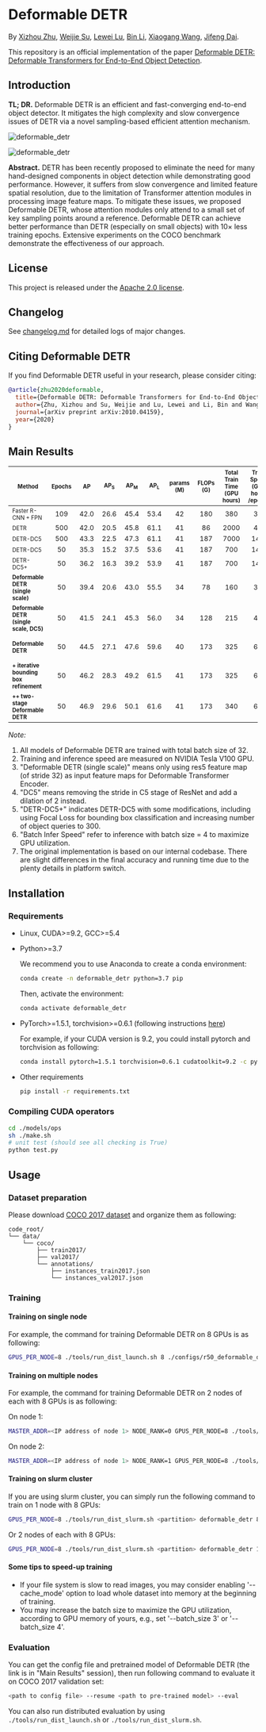 # Deformable DETR

By [Xizhou Zhu](https://scholar.google.com/citations?user=02RXI00AAAAJ),  [Weijie Su](https://www.weijiesu.com/),  [Lewei Lu](https://www.linkedin.com/in/lewei-lu-94015977/), [Bin Li](http://staff.ustc.edu.cn/~binli/), [Xiaogang Wang](http://www.ee.cuhk.edu.hk/~xgwang/), [Jifeng Dai](https://jifengdai.org/).

This repository is an official implementation of the paper [Deformable DETR: Deformable Transformers for End-to-End Object Detection](https://arxiv.org/abs/2010.04159).


## Introduction

**TL; DR.** Deformable DETR is an efficient and fast-converging end-to-end object detector. It mitigates the high complexity and slow convergence issues of DETR via a novel sampling-based efficient attention mechanism.  

![deformable_detr](./figs/illustration.png)

![deformable_detr](./figs/convergence.png)

**Abstract.** DETR has been recently proposed to eliminate the need for many hand-designed components in object detection while demonstrating good performance. However, it suffers from slow convergence and limited feature spatial resolution, due to the limitation of Transformer attention modules in processing image feature maps. To mitigate these issues, we proposed Deformable DETR, whose attention modules only attend to a small set of key sampling points around a reference. Deformable DETR can achieve better performance than DETR (especially on small objects) with 10× less training epochs. Extensive experiments on the COCO benchmark demonstrate the effectiveness of our approach.

## License

This project is released under the [Apache 2.0 license](./LICENSE).

## Changelog

See [changelog.md]() for detailed logs of major changes. 


## Citing Deformable DETR
If you find Deformable DETR useful in your research, please consider citing:
```bibtex
@article{zhu2020deformable,
  title={Deformable DETR: Deformable Transformers for End-to-End Object Detection},
  author={Zhu, Xizhou and Su, Weijie and Lu, Lewei and Li, Bin and Wang, Xiaogang and Dai, Jifeng},
  journal={arXiv preprint arXiv:2010.04159},
  year={2020}
}
```

## Main Results

| <sub><sub>Method</sub></sub>   | <sub><sub>Epochs</sub></sub> | <sub><sub>AP</sub></sub> | <sub><sub>AP<sub>S</sub></sub></sub> | <sub><sub>AP<sub>M</sub></sub></sub> | <sub><sub>AP<sub>L</sub></sub></sub> | <sub><sub>params<br>(M)</sub></sub> | <sub><sub>FLOPs<br>(G)</sub></sub> | <sub><sub>Total<br>Train<br>Time<br>(GPU<br/>hours)</sub></sub> | <sub><sub>Train<br/>Speed<br>(GPU<br/>hours<br/>/epoch)</sub></sub> | <sub><sub>Infer<br/>Speed<br/>(FPS)</sub></sub> | <sub><sub>Batch<br/>Infer<br/>Speed<br>(FPS)</sub></sub> | <sub><sub>URL</sub></sub>                     |
| ----------------------------------- | :----: | :--: | :----: | :---: | :------------------------------: | :--------------------:| :----------------------------------------------------------: | :--: | :---: | :---: | ----- | ----- |
| <sub><sub>Faster R-CNN + FPN</sub></sub> | <sub>109</sub> | <sub>42.0</sub> | <sub>26.6</sub> | <sub>45.4</sub> | <sub>53.4</sub> | <sub>42</sub> | <sub>180</sub> | <sub>380</sub> | <sub>3.5</sub> | <sub>25.6</sub> | <sub>28.0</sub> | <sub>-</sub> |
| <sub><sub>DETR</sub></sub> | <sub>500</sub> | <sub>42.0</sub> | <sub>20.5</sub> | <sub>45.8</sub> | <sub>61.1</sub> | <sub>41</sub> | <sub>86</sub> | <sub>2000</sub> | <sub>4.0</sub> |     <sub>27.0</sub>       |         <sub>38.3</sub>           | <sub>-</sub> |
| <sub><sub>DETR-DC5</sub></sub>      | <sub>500</sub> | <sub>43.3</sub> | <sub>22.5</sub> | <sub>47.3</sub> | <sub>61.1</sub> | <sub>41</sub> |<sub>187</sub>|<sub>7000</sub>|<sub>14.0</sub>|<sub>11.4</sub>|<sub>12.4</sub>| <sub>-</sub> |
| <sub><sub>DETR-DC5</sub></sub>      | <sub>50</sub> | <sub>35.3</sub> | <sub>15.2</sub> | <sub>37.5</sub> | <sub>53.6</sub> | <sub>41</sub> |<sub>187</sub>|<sub>700</sub>|<sub>14.0</sub>|<sub>11.4</sub>|<sub>12.4</sub>| <sub>-</sub> |
| <sub><sub>DETR-DC5+</sub></sub>     | <sub>50</sub> | <sub>36.2</sub> | <sub>16.3</sub> | <sub>39.2</sub> | <sub>53.9</sub> | <sub>41</sub> |<sub>187</sub>|<sub>700</sub>|<sub>14.0</sub>|<sub>11.4</sub>|<sub>12.4</sub>| <sub>-</sub> |
| **<sub><sub>Deformable DETR<br>(single scale)</sub></sub>** | <sub>50</sub> | <sub>39.4</sub> | <sub>20.6</sub> | <sub>43.0</sub> | <sub>55.5</sub> | <sub>34</sub> |<sub>78</sub>|<sub>160</sub>|<sub>3.2</sub>|<sub>27.0</sub>|<sub>42.4</sub>| <sub>[config](./configs/r50_deformable_detr_single_scale.sh)<br/>[log](https://drive.google.com/file/d/1n3ZnZ-UAqmTUR4AZoM4qQntIDn6qCZx4/view?usp=sharing)<br/>[model](https://drive.google.com/file/d/1WEjQ9_FgfI5sw5OZZ4ix-OKk-IJ_-SDU/view?usp=sharing)</sub> |
| **<sub><sub>Deformable DETR<br>(single scale, DC5)</sub></sub>** | <sub>50</sub> | <sub>41.5</sub> | <sub>24.1</sub> | <sub>45.3</sub> | <sub>56.0</sub> | <sub>34</sub> |<sub>128</sub>|<sub>215</sub>|<sub>4.3</sub>|<sub>22.1</sub>|<sub>29.4</sub>| <sub>[config](./configs/r50_deformable_detr_single_scale_dc5.sh)<br/>[log](https://drive.google.com/file/d/1-UfTp2q4GIkJjsaMRIkQxa5k5vn8_n-B/view?usp=sharing)<br/>[model](https://drive.google.com/file/d/1m_TgMjzH7D44fbA-c_jiBZ-xf-odxGdk/view?usp=sharing)</sub> |
| **<sub><sub>Deformable DETR</sub></sub>** | <sub>50</sub> | <sub>44.5</sub> | <sub>27.1</sub> | <sub>47.6</sub> | <sub>59.6</sub> | <sub>40</sub> |<sub>173</sub>|<sub>325</sub>|<sub>6.5</sub>|<sub>15.0</sub>|<sub>19.4</sub>|<sub>[config](./configs/r50_deformable_detr.sh)<br/>[log](https://drive.google.com/file/d/18YSLshFjc_erOLfFC-hHu4MX4iyz1Dqr/view?usp=sharing)<br/>[model](https://drive.google.com/file/d/1nDWZWHuRwtwGden77NLM9JoWe-YisJnA/view?usp=sharing)</sub>                   |
| **<sub><sub>+ iterative bounding box refinement</sub></sub>** | <sub>50</sub> | <sub>46.2</sub> | <sub>28.3</sub> | <sub>49.2</sub> | <sub>61.5</sub> | <sub>41</sub> |<sub>173</sub>|<sub>325</sub>|<sub>6.5</sub>|<sub>15.0</sub>|<sub>19.4</sub>|<sub>[config](./configs/r50_deformable_detr_plus_iterative_bbox_refinement.sh)<br/>[log](https://drive.google.com/file/d/1DFNloITi1SFBWjYzvVEAI75ndwmGM1Uj/view?usp=sharing)<br/>[model](https://drive.google.com/file/d/1JYKyRYzUH7uo9eVfDaVCiaIGZb5YTCuI/view?usp=sharing)</sub> |
| **<sub><sub>++ two-stage Deformable DETR</sub></sub>** | <sub>50</sub> | <sub>46.9</sub> | <sub>29.6</sub> | <sub>50.1</sub> | <sub>61.6</sub> | <sub>41</sub> |<sub>173</sub>|<sub>340</sub>|<sub>6.8</sub>|<sub>14.5</sub>|<sub>18.8</sub>|<sub>[config](./configs/r50_deformable_detr_plus_iterative_bbox_refinement_plus_plus_two_stage.sh)<br/>[log](https://drive.google.com/file/d/1ozi0wbv5-Sc5TbWt1jAuXco72vEfEtbY/view?usp=sharing) <br/>[model](https://drive.google.com/file/d/15I03A7hNTpwuLNdfuEmW9_taZMNVssEp/view?usp=sharing)</sub> |

*Note:*

1. All models of Deformable DETR are trained with total batch size of 32. 
2. Training and inference speed are measured on NVIDIA Tesla V100 GPU.
3. "Deformable DETR (single scale)" means only using res5 feature map (of stride 32) as input feature maps for Deformable Transformer Encoder.
4. "DC5" means removing the stride in C5 stage of ResNet and add a dilation of 2 instead.
5. "DETR-DC5+" indicates DETR-DC5 with some modifications, including using Focal Loss for bounding box classification and increasing number of object queries to 300.
6. "Batch Infer Speed" refer to inference with batch size = 4  to maximize GPU utilization.
7. The original implementation is based on our internal codebase. There are slight differences in the final accuracy and running time due to the plenty details in platform switch.


## Installation

### Requirements

* Linux, CUDA>=9.2, GCC>=5.4
  
* Python>=3.7

    We recommend you to use Anaconda to create a conda environment:
    ```bash
    conda create -n deformable_detr python=3.7 pip
    ```
    Then, activate the environment:
    ```bash
    conda activate deformable_detr
    ```
  
* PyTorch>=1.5.1, torchvision>=0.6.1 (following instructions [here](https://pytorch.org/))

    For example, if your CUDA version is 9.2, you could install pytorch and torchvision as following:
    ```bash
    conda install pytorch=1.5.1 torchvision=0.6.1 cudatoolkit=9.2 -c pytorch
    ```
  
* Other requirements
    ```bash
    pip install -r requirements.txt
    ```

### Compiling CUDA operators
```bash
cd ./models/ops
sh ./make.sh
# unit test (should see all checking is True)
python test.py
```

## Usage

### Dataset preparation

Please download [COCO 2017 dataset](https://cocodataset.org/) and organize them as following:

```
code_root/
└── data/
    └── coco/
        ├── train2017/
        ├── val2017/
        └── annotations/
        	├── instances_train2017.json
        	└── instances_val2017.json
```

### Training

#### Training on single node

For example, the command for training Deformable DETR on 8 GPUs is as following:

```bash
GPUS_PER_NODE=8 ./tools/run_dist_launch.sh 8 ./configs/r50_deformable_detr.sh
```

#### Training on multiple nodes

For example, the command for training Deformable DETR on 2 nodes of each with 8 GPUs is as following:

On node 1:

```bash
MASTER_ADDR=<IP address of node 1> NODE_RANK=0 GPUS_PER_NODE=8 ./tools/run_dist_launch.sh 16 ./configs/r50_deformable_detr.sh
```

On node 2:

```bash
MASTER_ADDR=<IP address of node 1> NODE_RANK=1 GPUS_PER_NODE=8 ./tools/run_dist_launch.sh 16 ./configs/r50_deformable_detr.sh
```

#### Training on slurm cluster

If you are using slurm cluster, you can simply run the following command to train on 1 node with 8 GPUs:

```bash
GPUS_PER_NODE=8 ./tools/run_dist_slurm.sh <partition> deformable_detr 8 configs/r50_deformable_detr.sh
```

Or 2 nodes of  each with 8 GPUs:

```bash
GPUS_PER_NODE=8 ./tools/run_dist_slurm.sh <partition> deformable_detr 16 configs/r50_deformable_detr.sh
```
#### Some tips to speed-up training
* If your file system is slow to read images, you may consider enabling '--cache_mode' option to load whole dataset into memory at the beginning of training.
* You may increase the batch size to maximize the GPU utilization, according to GPU memory of yours, e.g., set '--batch_size 3' or '--batch_size 4'.

### Evaluation

You can get the config file and pretrained model of Deformable DETR (the link is in "Main Results" session), then run following command to evaluate it on COCO 2017 validation set:

```bash
<path to config file> --resume <path to pre-trained model> --eval
```

You can also run distributed evaluation by using ```./tools/run_dist_launch.sh``` or ```./tools/run_dist_slurm.sh```.
